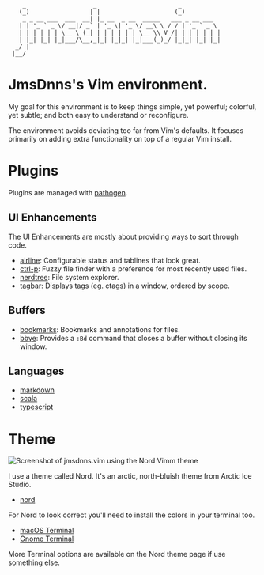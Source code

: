 ```
    _                   _                       _
   (_)                 | |                     (_)
    _ _ __ ___  ___  __| |_ __  _ __  _____   ___ _ __ ___
   | | '_ ` _ \/ __|/ _` | '_ \| '_ \/ __\ \ / / | '_ ` _ \
   | | | | | | \__ \ (_| | | | | | | \__ \\ V /| | | | | | |
   | |_| |_| |_|___/\__,_|_| |_|_| |_|___(_)_/ |_|_| |_| |_|
  _/ |
 |__/
```

# JmsDnns's Vim environment.

My goal for this environment is to keep things simple, yet powerful; colorful, yet subtle; and both easy to understand or reconfigure.

The environment avoids deviating too far from Vim's defaults. It focuses primarily on adding extra functionality on top of a regular Vim install.

# Plugins

Plugins are managed with [pathogen](https://github.com/tpope/vim-pathogen).

## UI Enhancements

The UI Enhancements are mostly about providing ways to sort through code.

* [airline](https://github.com/vim-airline/vim-airline): Configurable status and tablines that look great.
* [ctrl-p](https://github.com/ctrlpvim/ctrlp.vim): Fuzzy file finder with a preference for most recently used files.
* [nerdtree](https://github.com/scrooloose/nerdtree): File system explorer.
* [tagbar](https://github.com/majutsushi/tagbar): Displays tags (eg. ctags) in a window, ordered by scope.

## Buffers

* [bookmarks](https://github.com/MattesGroeger/vim-bookmarks): Bookmarks and annotations for files.
* [bbye](https://github.com/moll/vim-bbye): Provides a `:Bd` command that closes a buffer without closing its window.

## Languages

* [markdown](https://github.com/plasticboy/vim-markdown)
* [scala](https://github.com/derekwyatt/vim-scala)
* [typescript](https://github.com/leafgarland/typescript-vim.git)

# Theme

![Screenshot of jmsdnns.vim using the Nord Vimm theme](https://github.com/jmsdnns/jmsdnns.vim/blob/master/img/jmsdnns.vim.png)

I use a theme called Nord. It's an arctic, north-bluish theme from Arctic Ice Studio.

* [nord](https://github.com/arcticicestudio/nord-vim)

For Nord to look correct you'll need to install the colors in your terminal too.

* [macOS Terminal](https://github.com/arcticicestudio/nord-terminal-app)
* [Gnome Terminal](https://github.com/arcticicestudio/nord-gnome-terminal)

More Terminal options are available on the Nord theme page if use something else.
